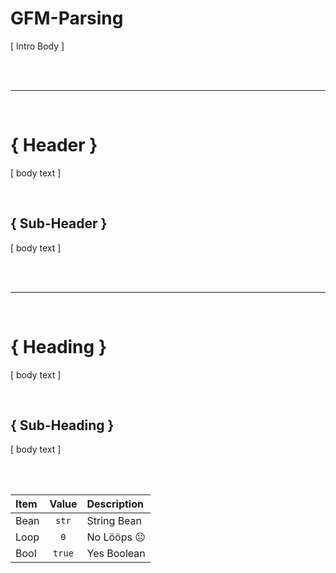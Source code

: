 # GFM-Parsing

[ Intro Body ]


<br /><br />

---

<br />

# { Header }

[ body text ]


<br />

## { Sub-Header }

[ body text ]


<br /><br />

---

<br />

# { Heading }

[ body text ]


<br />

## { Sub-Heading }

[ body text ]


<br /><br />


| Item | Value  | Description |
| :--- | :---:  | :---        |
| Bean | `str`  | String Bean |
| Loop | `0`    | No Lööps ☹️ |
| Bool | `true` | Yes Boolean |

